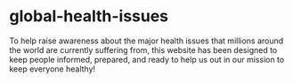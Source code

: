 # global-health-issues
To help raise awareness about the major health issues that millions around the world are currently suffering from, this website has been designed to keep people informed, prepared, and ready to help us out in our mission to keep everyone healthy!

